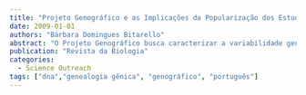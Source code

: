 ```yaml
---
title: "Projeto Genográfico e as Implicações da Popularização dos Estudos de Genealogia Gênica"
date: 2009-01-01
authors: "Bárbara Domingues Bitarello"
abstract: "O Projeto Genográfico busca caracterizar a variabilidade genética da população mundial, baseando-se majoritariamente em dados genéticos de grupos indígenas isolados e, em menor escala, na participação voluntária de indivíduos interessados em entender suas origens. No entanto, as implicações deste conhecimento merecem ressalva, assim como é importante avaliar o grau de ilusão que está sendo gerado entre os leigos que buscam conhecer sua ancestralidade genética."
publication: "Revista da Biologia"
categories:
  - Science Outreach
tags: ["dna","genealogia gênica", "genográfico", "português"]
---
```


